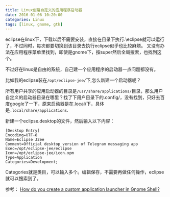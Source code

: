 ```yaml
---
title: Linux创建自定义的应用程序启动器
date: 2016-01-06 10:20:00 
categories: Linux
tags: [linux, gnome, gtk]
---
```


eclipse在linux下，下载以后不需要安装，直接在目录下执行.\eclipse就可以运行了，不过同时，每次都要切换到该目录去执行eclipse似乎也比较麻烦。
又没有办法在应用程序菜单里找到，即使是gnome下，按super然后全局搜索，也找到这个。

不过好在linux是自由的系统，自己建一个应用程序的启动器一点问题都没有。

比如我的eclipse装在```/opt/eclipse-jee/```下,怎么新建一个启动器呢？

所有用户共享的应用启动器的目录是```/usr/share/applications/```目录，那么用户自定义的启动器目录在哪里？找了下用户目录下的.config/，没有找到，只好去百度google了一下，原来启动器是在.local/下，具体是```.local/share/applications```.

新建一个eclipse.desktop的文件，然后输入以下内容：

    [Desktop Entry]
    Encoding=UTF-8
    Name=Eclipse J2ee
    Comment=Official desktop version of Telegram messaging app
    Exec=/opt/eclipse-jee/eclipse
    Icon=/opt/eclipse-jee/icon.xpm
    Type=Application
    Categories=Development;

Categories就是类目，可以输入多个。编辑保存，不需要再做任何操作，eclipse就可以搜索到了。


参考：
[How do you create a custom application launcher in Gnome Shell? ](http://askubuntu.com/questions/112186/how-do-you-create-a-custom-application-launcher-in-gnome-shell)
